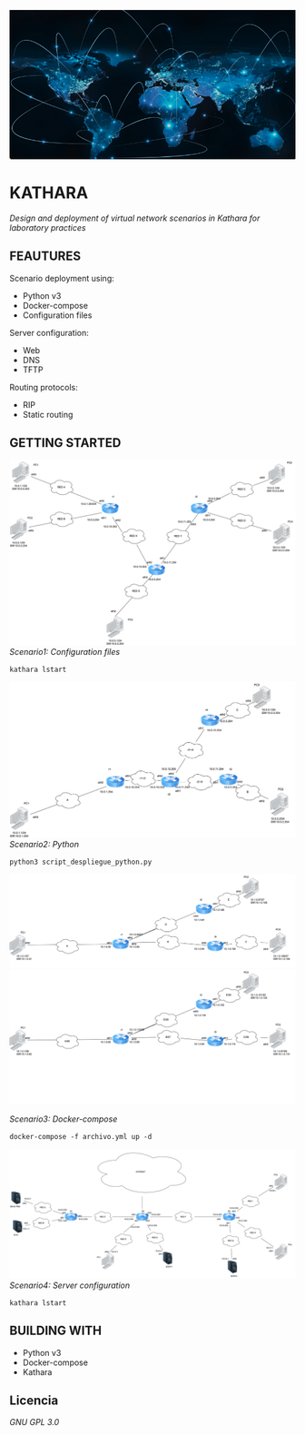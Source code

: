 ![](https://github.com/jose-masa-cabrera/Design-and-deployment-of-virtual-network-scenarios-in-Kathara-for-laboratory-practices/blob/main/images/images_tfg.png)
# KATHARA

_Design and deployment of virtual network scenarios in Kathara for laboratory practices_

## FEAUTURES
Scenario deployment using:
* Python v3
* Docker-compose
* Configuration files
  
Server configuration:
* Web
* DNS
* TFTP
  
Routing protocols:
* RIP
* Static routing

## GETTING STARTED
![](https://github.com/jose-masa-cabrera/Design-and-deployment-of-virtual-network-scenarios-in-Kathara-for-laboratory-practices/blob/main/images/arp.png)
_Scenario1: Configuration files_
```
kathara lstart
```

![](https://github.com/jose-masa-cabrera/Design-and-deployment-of-virtual-network-scenarios-in-Kathara-for-laboratory-practices/blob/main/images/encam_estatico.png)
_Scenario2: Python_
```
python3 script_despliegue_python.py
```

![](https://github.com/jose-masa-cabrera/Design-and-deployment-of-virtual-network-scenarios-in-Kathara-for-laboratory-practices/blob/main/images/sub_fijo.png)
![](https://github.com/jose-masa-cabrera/Design-and-deployment-of-virtual-network-scenarios-in-Kathara-for-laboratory-practices/blob/main/images/vlsm.png)

_Scenario3: Docker-compose_
```
docker-compose -f archivo.yml up -d
```

![](https://github.com/jose-masa-cabrera/Design-and-deployment-of-virtual-network-scenarios-in-Kathara-for-laboratory-practices/blob/main/images/tcp_udp.png)
_Scenario4: Server configuration_
```
kathara lstart
```

## BUILDING WITH

* Python v3
* Docker-compose
* Kathara


## Licencia 

_GNU GPL 3.0_

